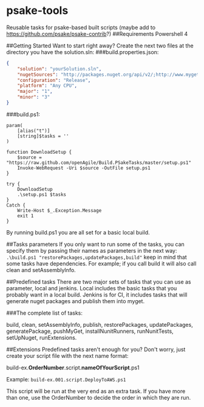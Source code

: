 psake-tools
=======================

Reusable tasks for psake-based built scripts (maybe add to https://github.com/psake/psake-contrib?)
##Requirements
Powershell 4

##Getting Started
Want to start right away? Create the next two files at the directory you have the solution.sln:
###build.properties.json:
```json
{
    "solution": "yourSolution.sln",    
    "nugetSources": "http://packages.nuget.org/api/v2/;http://www.myget.org/F/versionone/api/v2/",
    "configuration": "Release",
    "platform": "Any CPU",    
    "major": "1",
    "minor": "3"
}
```

###build.ps1:
```
param(
    [alias("t")]
    [string]$tasks = ''
)

function DownloadSetup {
    $source = "https://raw.github.com/openAgile/Build.PSakeTasks/master/setup.ps1"  
    Invoke-WebRequest -Uri $source -OutFile setup.ps1
}

try {
    DownloadSetup
    .\setup.ps1 $tasks
}
Catch {
    Write-Host $_.Exception.Message
    exit 1
}
```

By running build.ps1 you are all set for a basic local build.

##Tasks parameters
If you only want to run some of the tasks, you can specify them by passing their names as parameters in the next way:
``.\build.ps1 "restorePackages,updatePackages,build"``
keep in mind that some tasks have dependencies. For example; if you call build it will also call clean and setAssemblyInfo.

##Predefined tasks
There are two major sets of tasks that you can use as parameter, local and jenkins. Local includes the basic tasks that you probably want in a local build. Jenkins is for CI, it includes tasks that will generate nuget packages and publish them into myget.

###The complete list of tasks:

build, clean, setAssemblyInfo, publish, restorePackages, updatePackages, generatePackage, pushMyGet, installNunitRunners, runNunitTests, setUpNuget, runExtensions.


##Extensions
Predefined tasks aren't enough for you? Don't worry, just create your script file with the next name format:

build-ex.**OrderNumber**.script.**nameOfYourScript**.ps1

Example: `build-ex.001.script.DeployToAWS.ps1`

This script will be run at the very end as an extra task. If you have more than one, use the OrderNumber to decide the order in which they are run.
